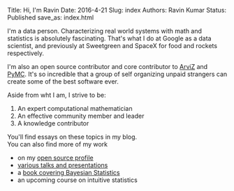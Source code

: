 Title: Hi, I'm Ravin
Date: 2016-4-21 
Slug:  index
Authors: Ravin Kumar
Status: Published
save_as: index.html 


I'm a data person. Characterizing real world systems with math and statistics is absolutely fascinating.
That's what I do at Google as a data scientist, and previously at Sweetgreen and SpaceX for
food and rockets respectively.

I'm also an open source contributor and core contributor to
[ArviZ](https://arviz-devs.github.io/arviz/index.html) and [PyMC](https://docs.pymc.io/). 
It's so incredible that a group of self organizing unpaid strangers can create 
some of the best software ever.

Aside from wht I am, I strive to be:

1. An expert computational mathematician
2. An effective community member and leader
3. A knowledge contributor

You'll find essays on these topics in my blog.  
You can also find more of my work 

* on my [open source profile](https://github.com/canyon289) 
* [various talks and presentations]({filename}/pages/Talks.md)  
* a [book covering Bayesian Statistics](https://www.routledge.com/Bayesian-Modeling-and-Computation-in-Python/Martin-Kumar-Lao/p/book/9780367894368)   
* an upcoming course on intuitive statistics  
 
<svg viewbox="0 0 100 100" style="position:absolute;z-index:-1;opacity:4%;max-width:60%;max-height:80%;left: 50%;-webkit-transform:translateX(-50%);-ms-transform: translateX(-50%);transform:translateX(-50%);bottom:-15%;">
    <style type="text/css">
        path {
            fill: none;
            stroke: #12221D;
            stroke-width: 0.1rem;
            stroke-miterlimit: 10;
            stroke-linecap: round;
        }
        #K-triangle-1,
        #K-triangle-2 {
            stroke-dasharray: 1;
            stroke-dashoffset: 1;
            animation: dash 2s linear forwards;
        }
        #R-triangle-circle {
            stroke-dasharray: 1;
            stroke-dashoffset: 1;
            animation: dash 2.4s linear forwards;			}
        @keyframes dash {
            to {
                stroke-dashoffset: 0;
            }
        }
    </style>
    <g id="R">
        <path id="R-triangle-circle" d="M 15 42.1297 L 43.5792 91.6304 L 15 91.6304 L 15 8.3696 A 32.0984 32.0984 0 0 1 15 72.5664 Z" pathLength="1"/>
    </g>
    <g id="K">
        <path id="K-triangle-1" d="M 56.2434 58.1775 L 85 8.3696 L 56.2434 8.3696 Z" pathLength="1"/>
        <path id="K-triangle-2" d="M 56.2434 42.1297 L 85 91.6304 L 56.2434 91.6304 Z" pathLength="1"/>
    </g>
</svg>
